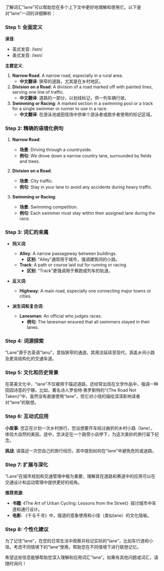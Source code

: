 了解词汇“lane”可以帮助您在多个上下文中更好地理解和使用它。以下是对“lane”一词的详细解析：

### Step 1: 全面定义

**读音**:
- 英式发音: /leɪn/
- 美式发音: /leɪn/

**主要定义**:
1. **Narrow Road**: A narrow road, especially in a rural area.
   - **中文翻译**: 狭窄的道路，尤其是在乡村地区。
2. **Division on a Road**: A division of a road marked off with painted lines, serving one line of traffic.
   - **中文翻译**: 道路的一部分，以划线标记，供一列车辆行驶。
3. **Swimming or Racing**: A marked section in a swimming pool or a track for a single swimmer or runner to use in a race.
   - **中文翻译**: 在游泳池或田径场中供单个游泳者或跑步者使用的标记区域。

### Step 2: 精确的语境化例句

1. **Narrow Road**:
   - **场景**: Driving through a countryside.
   - **例句**: We drove down a narrow country lane, surrounded by fields and trees.
   
2. **Division on a Road**:
   - **场景**: City traffic.
   - **例句**: Stay in your lane to avoid any accidents during heavy traffic.
   
3. **Swimming or Racing**:
   - **场景**: Swimming competition.
   - **例句**: Each swimmer must stay within their assigned lane during the race.

### Step 3: 词汇的亲属

- **同义词**:
  - **Alley**: A narrow passageway between buildings. 
    - **区别**: “Alley”通常用于城市，强调建筑间的小路。
  - **Track**: A path or course laid out for running or racing.
    - **区别**: “Track”更强调用于赛跑或列车的轨道。

- **反义词**:
  - **Highway**: A main road, especially one connecting major towns or cities.

- **派生词和复合词**:
  - **Lanesman**: An official who judges races.
    - **例句**: The lanesman ensured that all swimmers stayed in their lanes.
  
### Step 4: 词源探索

“Lane”源于古英语“lanu”，意指狭窄的通道。其用法延续至现代，涵盖乡间小路及更具结构化的交通车道。

### Step 5: 文化和历史背景

在英美文化中，“lane”不仅被用于描述道路，还经常出现在文学作品中，强调一种田园诗意的宁静。比如，著名诗人罗伯特·弗罗斯特的“《The Road Not Taken》”中，虽然没有直接使用“lane”，但它对小径的描绘深深影响读者对“lane”的联想。

### Step 6: 互动式应用

**小故事**:
您正在计划一次乡村旅行，您设想要开车经过曲折的乡村小路（lane），体验大自然的美丽。途中，您决定在一个路旁小店停下，为这次美妙的旅行留下纪念。

**挑战**:
请描述一次您自己的旅行经历，其中提到如何在“lane”中避免危险或迷路。

### Step 7: 扩展与深化

“Lane”在城市规划和交通管理中极为重要，理解其在道路和赛道中的应用可以在交通设计和运动管理中提供更好的视角。

**推荐资源**:
- **书籍**: 《The Art of Urban Cycling: Lessons from the Street》探讨城市中车道和通行设计。
- **电影**: 《千与千寻》中，隧道的意象使用和小径（类似lane）的文化隐喻。

### Step 8: 个性化建议

为了记住“lane”，在您的日常生活中观察并标记实际的“lane”，比如车行道和小径。考虑不同情境下的“lane”使用，帮助您在不同情境下进行联想记忆。

希望这些信息能够帮助您深入理解和应用词汇“lane”。如果有其他问题或词汇，请随时询问！